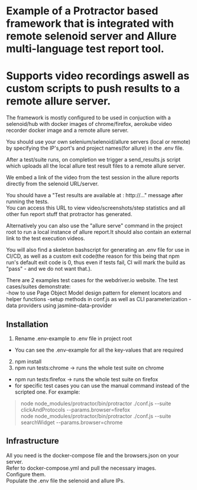 # Example of a Protractor based framework that is integrated with remote selenoid server and Allure multi-language test report tool.  
# Supports video recordings aswell as custom scripts to push results to a remote allure server.
The framework is mostly configured to be used in conjuction with a selenoid/hub with docker images of chrome/firefox, aerokube video recorder docker image and a remote allure server. 

You should use your own selenium/selenoid/allure servers (local or remote) by specifying the IP's,port's and project names(for allure) in the .env file.  

After a test/suite runs, on completion we trigger a send_results.js script which uploads all the local allure test result files to a remote allure server.  

We embed a link of the video from the test session in the allure reports directly from the selenoid URL/server.  

You should have a "Test results are available at : http://..." message after running the tests.  
You can access this URL to view video/screenshots/step statistics and all other fun report stuff that protractor has generated.  

Alternatively you can also use the "allure serve" command in the project root to run a local instance of allure report.It should also contain an external link to the test execution videos.  

You will also find a skeleton bashscript for generating an .env file for use in CI/CD, as well as a custom exit code(the reason for this being that npm run's default exit code is 0, thus even if tests fail, CI will mark the build as "pass" - and we do not want that.).

There are 2 examples test cases for the webdriver.io website.
The test cases/suites demonstrate:  
-how to use Page Object Model design pattern for element locators and helper functions 
-setup methods in conf.js as well as CLI parameterization 
-data providers using jasmine-data-provider


## Installation
1. Rename .env-example to .env file in project root 
 * You can see the .env-example for all the key-values that are required
2. npm install  
3. npm run tests:chrome -> runs the whole test suite on chrome
 * npm run tests:firefox -> runs the whole test suite on firefox
 * for specific test cases you can use the manual command instead of the scripted one. For example:
>  node node_modules/protractor/bin/protractor ./conf.js --suite clickAndProtocols --params.browser=firefox  
>  node node_modules/protractor/bin/protractor ./conf.js --suite searchWidget --params.browser=chrome

## Infrastructure
All you need is the docker-compose file and the browsers.json on your server.  
Refer to docker-compose.yml and pull the necessary images.  
Configure them.  
Populate the .env file the selenoid and allure IPs.
